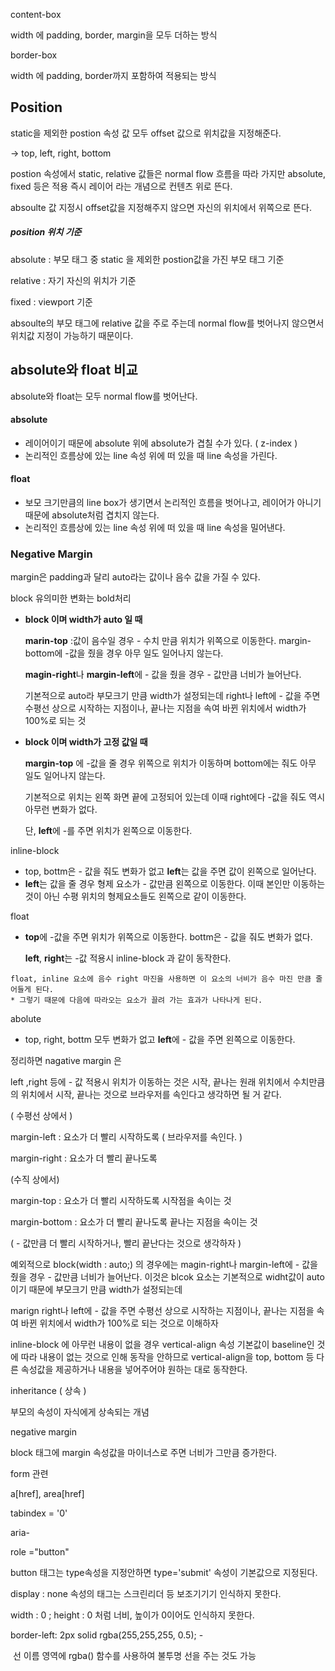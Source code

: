 

content-box 

width 에 padding, border, margin을 모두 더하는 방식

border-box

width 에 padding, border까지 포함하여 적용되는 방식





## Position

static을 제외한 postion 속성 값 모두 offset 값으로 위치값을 지정해준다.

-> top, left, right, bottom

postion 속성에서 static, relative 값들은 normal flow 흐름을 따라 가지만 absolute, fixed 등은 적용 즉시 레이어 라는 개념으로 컨텐츠 위로 뜬다.

absoulte 값 지정시 offset값을 지정해주지 않으면 자신의 위치에서 위쪽으로 뜬다.



##### position 위치 기준

absolute : 부모 태그 중 static 을 제외한 postion값을 가진 부모 태그 기준

relative : 자기 자신의 위치가 기준

fixed : viewport 기준



absoulte의 부모 태그에 relative 값을 주로 주는데 normal flow를 벗어나지 않으면서 위치값 지정이 가능하기 때문이다.



## absolute와 float 비교

absolute와 float는 모두 normal flow를 벗어난다.

#### absolute

- 레이어이기 때문에 absolute 위에 absolute가 겹칠 수가 있다. ( z-index )
- 논리적인 흐름상에 있는 line 속성 위에 떠 있을 때 line 속성을 가린다.



#### float

- 보모 크기만큼의 line box가 생기면서 논리적인 흐름을 벗어나고, 레이어가 아니기때문에 absolute처럼 겹치지 않는다.
- 논리적인 흐름상에 있는 line 속성 위에 떠 있을 때 line 속성을 밀어낸다.



### Negative Margin

margin은 padding과 달리 auto라는 값이나 음수 값을 가질 수 있다.



block																													유의미한 변화는 bold처리

- **block 이며 width가 auto 일 때** 

  **marin-top** :값이 음수일 경우 - 수치 만큼 위치가 위쪽으로 이동한다. margin-bottom에 -값을 줬을 경우 아무 일도 일어나지 않는다.

  **magin-right**나 **margin-left**에 - 값을 줬을 경우 - 값만큼 너비가 늘어난다.

  기본적으로 auto라 부모크기 만큼 width가 설정되는데 right나 left에 - 값을 주면 수평선 상으로 시작하는 지점이나, 끝나는 지점을 속여 바뀐 위치에서 width가 100%로 되는 것



- **block 이며 width가 고정 값일 때**

  **margin-top** 에 -값을 줄 경우 위쪽으로 위치가 이동하며 bottom에는 줘도 아무 일도 일어나지 않는다.

  기본적으로 위치는 왼쪽 화면 끝에 고정되어 있는데 이때 right에다 -값을 줘도 역시 아무런 변화가 없다.

  단, **left**에 -를 주면 위치가 왼쪽으로 이동한다.

  

inline-block

- top, bottm은 - 값을 줘도 변화가 없고 **left**는 값을 주면 값이 왼쪽으로 일어난다.
- **left**는 값을 줄 경우 형제 요소가 - 값만큼 왼쪽으로 이동한다. 이때 본인만 이동하는것이 아닌 수평 위치의 형제요소들도 왼쪽으로 같이 이동한다.



float

- **top**에 -값을 주면 위치가 위쪽으로 이동한다. bottm은 - 값을 줘도 변화가 없다.

  **left**, **right**는 -값 적용시 inline-block 과 같이 동작한다.

  

```
float, inline 요소에 음수 right 마진을 사용하면 이 요소의 너비가 음수 마진 만큼 줄어들게 된다.
* 그렇기 때문에 다음에 따라오는 요소가 끌려 가는 효과가 나타나게 된다.
```





abolute

- top, right, bottm 모두 변화가 없고 **left**에 - 값을 주면 왼쪽으로 이동한다.



정리하면 nagative margin 은

left ,right 등에 - 값 적용시 위치가 이동하는 것은 시작, 끝나는 원래 위치에서  수치만큼의 위치에서 시작, 끝나는 것으로 브라우저를 속인다고 생각하면 될 거 같다.



( 수평선 상에서 )

margin-left : 요소가 더 빨리 시작하도록 ( 브라우저를 속인다. )

margin-right : 요소가 더 빨리 끝나도록 



(수직 상에서)

margin-top : 요소가 더 빨리 시작하도록 시작점을 속이는 것

margin-bottom : 요소가 더 빨리 끝나도록  끝나는 지점을  속이는 것



( - 값만큼 더 빨리 시작하거나, 빨리 끝난다는 것으로 생각하자 )

예외적으로 block(width : auto;) 의 경우에는 magin-right나 margin-left에 - 값을 줬을 경우 - 값만큼 너비가 늘어난다. 이것은 blcok 요소는 기본적으로 widht값이 auto이기 때문에 부모크기 만큼 width가 설정되는데 

marign right나 left에 - 값을 주면 수평선 상으로 시작하는 지점이나, 끝나는 지점을 속여 바뀐 위치에서 width가 100%로 되는 것으로 이해하자





inline-block 에 아무런 내용이 없을 경우 vertical-align 속성 기본값이 baseline인 것에 따라 내용이 없는 것으로 인해 동작을 안하므로 vertical-align을 top, bottom 등 다른 속성값을 제공하거나 내용을 넣어주어야 원하는 대로 동작한다. 





inheritance ( 상속 )

부모의 속성이 자식에게 상속되는 개념



negative margin

block 태그에 margin 속성값을 마이너스로 주면 너비가 그만큼 증가한다.



form 관련

a[href], area[href]

tabindex = '0'

aria-

role ="button"



button 태그는 type속성을 지정안하면 type='submit' 속성이 기본값으로 지정된다.



display : none 속성의 태그는 스크린리더 등 보조기기기 인식하지 못한다.

width : 0 ; height : 0 처럼 너비, 높이가 0이어도 인식하지 못한다.



border-left: 2px solid rgba(255,255,255, 0.5); - 

​                                      선 이름 영역에 rgba() 함수를 사용하여 불투명 선을 주는 것도 가능